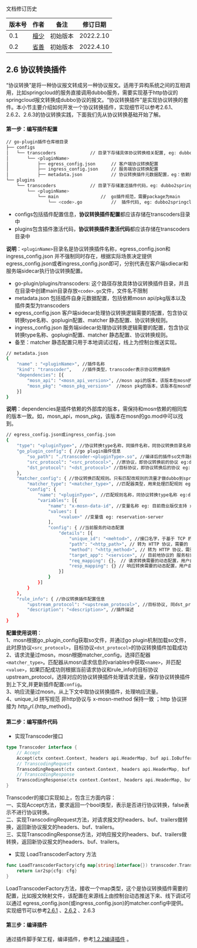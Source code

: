 文档修订历史

| 版本号 | 作者                               | 备注     | 修订日期      |
|-----|----------------------------------| -------- |-----------|
| 0.1 | [檀少](https://github.com/Tanc010) | 初始版本 | 2022.2.10 |
| 0.2 | [省善](https://github.com/yidwang) | 初始版本 | 2022.4.10 |

<a name="LjFmL"></a>
## 2.6 协议转换插件
“协议转换”是将一种协议报文转成另一种协议报文。适用于异构系统之间的互相调用，比如springcloud的服务直接调用dubbo服务，需要实现基于http协议的springcloud报文转换成dubbo协议的报文。“协议转换插件”是实现协议转换的套件。本小节主要介绍如何开发一个协议转换插件，实现细节可以参考2.6.1、2.6.2、2.6.3的协议转换实践，下面我们先从协议转换基础开始了解。
<a name="oQOJX"></a>
#### 第一步：编写插件配置
```bash
// go-plugin插件仓库根目录
├── configs
│   └── transcoders				// 目录下存储具体协议转换相关配置, eg: dubbo2springcloud
│       └── <pluginName>
│           ├── egress_config.json		// 客户端协议转换配置
│           ├── ingress_config.json		// 服务端协议转换配置
│           ├── metadata.json			// 协议转换插件元数据配置，eg：依赖版本信息
└── plugins
    └── transcoders				// 目录下存储激活插件代码，eg: dubbo2springcloud
        └── <pluginName>
            └── main				//  go插件规范，需要package为main
                └── <code>.go			//  插件代码, eg: dubbo2springcloud.go
```

- configs包括插件配置信息，**协议转换插件配置**都应该存储在transcoders目录中
- plugins包含插件激活代码，**协议转换插件激活代码**都应该存储在transcoders目录中

**说明**：`<pluginName>`目录名是协议转换插件名称，egress_config.json和ingress_config.json 并不强制同时存在，根据实际场景决定提供egress_config.json或者ingress_config.json即可，分别代表在客户端sdiecar和服务端sidecar执行协议转换配置。

- go-plugin/plugins/transcoders: 这个路径存放具体协议转换插件目录，并且在目录中创建main目录存放`<code>.go`文件，文件名不限制
- metadata.json 包括插件自身元数据配置，包括依赖mosn api/pkg版本以及插件类型为transcoders
- egress_config.json 客户端sidecar处理协议转换逻辑需要的配置，包含协议转换type名称、goplugin配置、matcher 静态配置、协议转换规则。
- ingress_config.json 服务端sidecar处理协议转换逻辑需要的配置，包含协议转换type名称、goplugin配置、matcher 静态配置、协议转换规则。
- 备至：matcher 静态配置只用于本地调试过程，线上为控制台推送实现。 
```bash
// metadata.json
{
	"name" : "<pluginName>", //插件名称
	"kind": "transcoder",    //插件类型，transcoder表示协议转换插件
	"dependencies": [{
		"mosn_api": "<mosn_api_version>", //mosn api的版本，该版本在mosn的go.mod中。eg: v0.0.0-20211217011300-b851d129be01
		"mosn_pkg": "<mosn_pkg_version>"  //mosn pkg的版本，该版本在mosn的go.mod中。eg:v0.0.0-20211217101631-d914102d1baf
	}]
}
```
**说明**：dependencies是插件依赖的外部库的版本，需保持和mosn依赖的相同库的版本一致。如，mosn_api，mosn_pkg，该版本在mosn的go.mod中可以找到。
```bash
// egress_config.json或ingress_config.json 
{
	"type": "<pluginType>", //协议转换type名称，同插件名称，同协议转换目录名称 eg:dubbo2springcloud
	"go_plugin_config": { //go plugin插件信息
		"so_path": "./transcoder-<pluginType>.so", //编译后的插件so文件路径，eg:./transcoder-dubbo2springcloud.so
		"src_protocol": "<src_protocol>", //原协议，即协议转换前的协议 eg:dubbo
		"dst_protocol": "<dst_protocol>" //目标协议，即协议转换后的协议 eg:springcloud
	},
	"matcher_config": { //协议转换匹配规则。只有匹配改规则的流量才做dubbo到springcloud的转换
		"matcher_type": "<matcher_type>", //匹配器类型，用来处理匹配规则 eg:商业版仅支持mulit_matcher
		"config": {
			"name": "<pluginType>", //匹配规则名称，同协议转换type名称 eg:dubbo2springcloud
			"variables": [{
				"name": "x-mosn-data-id", //变量名称 eg: 目前商业版仅支持 x-mosn-data-id
				"values": [
					"<value>" //变量值 eg: reservation-server
				],
				"config": { //当前服务的动态配置
					"details": [{
						"unique_id": "<mehtod>", //接口名字，于基于 TCP 的协议 x-mosn-method 取值保持一致，基于 HTTP 则由 <uri>.<method>组成。
						"path": "<http_path>", // 转为 HTTP 协议，需要的 PATH 路径，默认为 /
						"method": "<http_method>", // 转为 HTTP 协议，需要的 METHOD 方法，默认为POST，eg：GET/POST。
						"target_app": "<service>", // 目前地协议的 服务标识。
						"req_mapping": {}， // 请求转换需要的动态配置，用户自定义。
						"resp_mapping": {} // 响应转换需要的动态配置，用户自定义
					}]
				}
			}]
		}
	},
	"rule_info": { //协议转换插件配置信息
		"upstream_protocol": "<upstream_protocol>", //目标协议, 同dst_protocol eg:springcloud
		"description": "<description>", //插件描述
	}
}
```
**配置使用说明**：<br />
1、mosn根据go_plugin_config获取so文件，并通过go plugin机制加载so文件，此时原协议`<src_protocol>`，目标协议`<dst_protocol>`的协议转换插件加载成功<br />
2、请求流量过mosn，mosn根据matcher_config，选择匹配器`<matcher_type>`。匹配器从mosn请求信息的variables中获取`<name>`，并匹配`<value>`，如果匹配成功则根据当前请求协议和rule_info的目标协议upstream_protocol，选择对应的协议转换插件处理请求流量，保存协议转换插件到上下文,并更新插件配置`config`。<br />
3、响应流量过mosn，从上下文中取协议转换插件，处理响应流量。<br />
4、unique_id 拼写规范 非http协议与 x-mosn-method 保持一致 ；http 协议拼接为 ${http_url}.${http_method}。 
<a name="jiTH5"></a>
#### 第二步：编写插件代码

- 实现Transcoder接口
```go
type Transcoder interface {
	// Accept
	Accept(ctx context.Context, headers api.HeaderMap, buf api.IoBuffer, trailers api.HeaderMap) bool
	// TranscodingRequest
	TranscodingRequest(ctx context.Context, headers api.HeaderMap, buf api.IoBuffer, trailers api.HeaderMap) (api.HeaderMap, api.IoBuffer, api.HeaderMap, error)
	// TranscodingResponse
	TranscodingResponse(ctx context.Context, headers api.HeaderMap, buf api.IoBuffer, trailers api.HeaderMap) (api.HeaderMap, api.IoBuffer, api.HeaderMap, error)
}
```
Transcoder的接口实现如上，包含三方面内容：<br />
一、实现Accept方法，要求返回一个bool类型，表示是否进行协议转换，false表示不进行协议转换。<br />
二、实现TranscodingRequest方法，对请求报文的headers、buf、trailers做转换，返回新协议报文的headers、buf、trailers。<br />
三、实现TranscodingResponse方法，对响应报文的headers、buf、trailers做转换，返回新协议报文的headers、buf、trailers。

- 实现 LoadTranscoderFactory 方法
```go
func LoadTranscoderFactory(cfg map[string]interface{}) transcoder.Transcoder {
	return &xr2sp{cfg: cfg}
}
```
LoadTranscoderFactory方法，接收一个map类型，这个是协议转换插件需要的配置，比如报文映射文件，该配置在来源线上由控制台动态推送下来、线下调试可以通过 egress_config.json(或ingress_config.json)的matcher.config中提供。实现细节可以参考[2.6.1](https://github.com/mosn/extensions/blob/master/go-plugin/doc/2.6.1dubbo2springcloud.md) 、[2.6.2](https://github.com/mosn/extensions/blob/master/go-plugin/doc/2.6.2bolt2springcloud.md) 、2.6.3
<a name="vGp9B"></a>
#### 第三步：编译插件
通过插件脚手架工程，编译插件，参考[1.2.2编译插件](https://github.com/mosn/extensions/blob/master/go-plugin/doc/1.plugin-prepare.md#122-%E7%BC%96%E8%AF%91%E6%8F%92%E4%BB%B6) 。